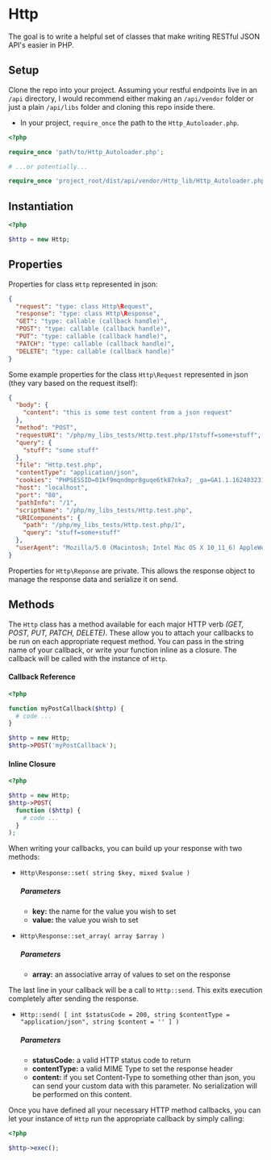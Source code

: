 # Http

The goal is to write a helpful set of classes that make writing RESTful JSON API's easier in PHP.

## Setup

Clone the repo into your project. Assuming your restful endpoints live in an `/api` directory, I would recommend either making an `/api/vendor` folder or just a plain `/api/libs` folder and cloning this repo inside there.

- In your project, `require_once` the path to the `Http_Autoloader.php`.

```php
<?php

require_once 'path/to/Http_Autoloader.php';

# ...or potentially...

require_once 'project_root/dist/api/vendor/Http_lib/Http_Autoloader.php';
```

## Instantiation

```php
<?php

$http = new Http;
```

## Properties

Properties for class `Http` represented in json:

```json
{
  "request": "type: class Http\Request",
  "response": "type: class Http\Response",
  "GET": "type: callable (callback handle)",
  "POST": "type: callable (callback handle)",
  "PUT": "type: callable (callback handle)",
  "PATCH": "type: callable (callback handle)",
  "DELETE": "type: callable (callback handle)"
}
```

Some example properties for the class `Http\Request` represented in json (they vary based on the request itself):

```json
{
  "body": {
    "content": "this is some test content from a json request"
  },
  "method": "POST",
  "requestURI": "/php/my_libs_tests/Http.test.php/1?stuff=some+stuff",
  "query": {
    "stuff": "some stuff"
  },
  "file": "Http.test.php",
  "contentType": "application/json",
  "cookies": "PHPSESSID=01kf9mqndmpr8guqe6tk87nka7; _ga=GA1.1.162483231.1471457216",
  "host": "localhost",
  "port": "80",
  "pathInfo": "/1",
  "scriptName": "/php/my_libs_tests/Http.test.php",
  "URIComponents": {
    "path": "/php/my_libs_tests/Http.test.php/1",
    "query": "stuff=some+stuff"
  },
  "userAgent": "Mozilla/5.0 (Macintosh; Intel Mac OS X 10_11_6) AppleWebKit/537.36 (KHTML, like Gecko) Chrome/52.0.2743.116 Safari/537.36"
}
```

Properties for `Http\Reponse` are private. This allows the response object to manage the response data and serialize it on send.

## Methods

The `Http` class has a method available for each major HTTP verb _(GET, POST, PUT, PATCH, DELETE)_. These allow you to attach your callbacks to be run on each appropriate request method. You can pass in the string name of your callback, or write your function inline as a closure. The callback will be called with the instance of `Http`.

#### Callback Reference

```php
<?php  

function myPostCallback($http) {
  # code ...
}

$http = new Http;
$http->POST('myPostCallback');

```

#### Inline Closure

```php
<?php  

$http = new Http;
$http->POST(
  function ($http) {
    # code ...
  }
);

```

When writing your callbacks, you can build up your response with two methods:

  - `Http\Response::set( string $key, mixed $value )`

    ##### Parameters
    * **key:** the name for the value you wish to set
    * **value:** the value you wish to set

  - `Http\Response::set_array( array $array )`

    ##### Parameters
    * **array:** an associative array of values to set on the response

The last line in your callback will be a call to `Http::send`. This exits execution completely after sending the response.

  - `Http::send( [ int $statusCode = 200, string $contentType = "application/json", string $content = '' ] )`

    ##### Parameters
    * **statusCode:** a valid HTTP status code to return
    * **contentType:** a valid MIME Type to set the response header
    * **content:** if you set Content-Type to something other than json, you can send your custom data with this parameter. No serialization will be performed on this content.

Once you have defined all your necessary HTTP method callbacks, you can let your instance of `Http` run the appropriate callback by simply calling:

```php
<?php

$http->exec();
```
